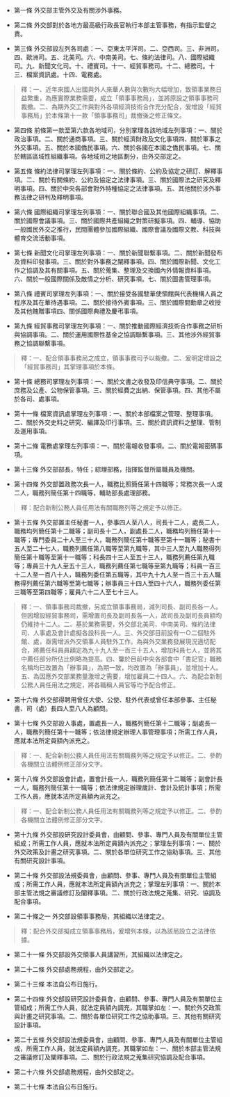 * 第一條 外交部主管外交及有關涉外事務。

* 第二條 外交部對於各地方最高級行政長官執行本部主管事務，有指示監督之責。

* 第三條 外交部設左列各司處：一、亞東太平洋司。二、亞西司。三、非洲司。四、歐洲司。五、北美司。六、中南美司。七、條約法律司。八、國際組織司。九、新聞文化司。十、禮賓司。十一、經貿事務司。十二、總務司。十三、檔案資訊處。十四、電務處。

> 釋：一、近年來國人出國與外人來華人數與次數均大幅增加，致領事業務日益繁重，為應實際業務需要，成立「領事事務局」，並將原設之領事事務司裁撤。二、為期外交工作與對外各項經濟技術合作充分配合，爰增設「經貿事務局」於本條第十一款「領事事務司」裁撤後之修正條文。

* 第四條 前條第一款至第六款各地域司，分別掌理各該地域左列事項：一、關於政治事項。二、關於通商事項。三、關於經濟財政及文化事項四、關於軍事之外交事項。五、關於本國僑民事項。六、關於各國在本國之僑民事項。七、關於轄區區域性組織事項。各地域司之地區劃分，由外交部定之。

* 第五條 條約法律司掌理左列事項：一、關於條約、公約及協定之研訂、解釋事項。二、關於有關條約、公約及協定之法律事項。三、關於國際法之研究及釋明事項。四、關於中央各部會對外特種協定之法律事項。五、其他關於涉外事務法律之研判及釋明事項。

* 第六條 國際組織司掌理左列事項：一、關於聯合國及其他國際組織事項。二、關於國際會議事項。三、關於國際共產組織之對策研擬事項。四、輔導、協助一般國民外交之推行，民間團體參加國際組織、國際會議及國際文教、科技與體育交流活動事項。

* 第七條 新聞文化司掌理左列事項：一、關於新聞聯繫事項。二、關於新聞發布及資料印發事項。三、關於對外事務之闡釋事項。四、關於國際新聞、文化工作之協調及其有關事項。五、關於蒐集、整理及交換國內外情報資料事項。六、關於一般國際關係及敵情之分析、研究事項。七、關於圖書管理事項。

* 第八條 禮賓司掌理左列事項：一、關於接受各國駐華使領館與代表機構人員之程序及其在華待遇事項。二、關於接待外賓事項。三、關於國際間勳章之收授及其他餽贈事項四、關係國際典禮及慶弔事項。

* 第九條 經貿事務司掌理左列事項：一、關於推動國際經濟技術合作事務之研析與協調事項。二、關於運用國際性基金之協調聯繫事項。三、其他涉外經貿事務之協調聯繫事項。

> 釋：一、配合領事事務局之成立，領事事務司予以裁撤。二、爰明定增設之「經貿事務司」其掌理事項於本條。

* 第十條 總務司掌理左列事項：一、關於文書之收發及印信典守事項。二、關於庶務及公產、公物保管事項。三、關於經費之出納、保管事項。四、其他不屬於各司、處事項。

* 第十一條 檔案資訊處掌理左列事項：一、關於本部檔案之管理、整理事項。二、關於外交史料之研究、編譯及印行事項。三、關於資訊資料之整理、管制及運用事項。

* 第十二條 電務處掌理左列事項：一、關於電報收發事項。二、關於電報密碼事項。

* 第十三條 外交部部長，特任；綜理部務，指揮監督所屬職員及機關。

* 第十四條 外交部置政務次長一人，職務比照簡任第十四職等；常務次長一人或二人，職務列簡任第十四職等，輔助部長處理部務。

> 釋：配合新制公務人員任用法有關職務列等之規定予以修正。

* 第十五條 外交部置主任秘書一人，參事四人至八人，司長十二人，處長二人，職務均列簡任第十二職等；副司長十二人，副處長二人，職務均列簡任第十一職等；專門委員二十人至三十人，職務列簡任第十職等至第十一職等；秘書十五人至二十七人，職務列薦任第八職等至第九職等，其中三人至九人職務得列簡任第十職等至第十一職等；科長四十三人至五十三人，職務列薦任第九職等；專員三十九人至五十三人，職務列薦任第七職等至第九職等；科員一百三十二人至一百八十人，職務列委任第五職等，其中九十九人至一百三十五人職務得列薦任第六職等至第七職等；辦事員三十四人至四十六人，職務列委任第三職等至第四職等；雇員六十二人至七十三人。

> 釋：一、領事事務司裁撤，另成立領事事務局，減列司長、副司長各一人。但因增設經貿事務司，需增置司長及副司長各一人，故司長及副司長員額均仍維持十二人。二、基於業務需要，外交部北美司、中南美司、條約法律司、人事處及會計處擬各設科長一人。三、外交部目前設有一Ｏ二個駐外館、處，亟需增派外交領事人員駐外工作。為與外交業務發展現況適切配合，將薦任科員員額定為九十九人至一百三十五人，增加科員七人，並將其中薦任部分所佔比例略為提高。四、鑒於目前中央各部會中「書記官」職務名稱均已改置為「辦事員」，為期一致，均改置為「辦事員」，並增加十人。五、為因應外交部業務量激增之需要，增加雇員二十四人。六、為配合新制公務人員任用法之規定，將各職稱人員官等均予配合修正。

* 第十六條 外交部得聘用曾任大使、公使、駐外代表或曾任本部參事、主任秘書、司（處）長四人至八人為顧問。

* 第十七條 外交部設人事處，置處長一人，職務列簡任第十二職等；副處長一人，職務列簡任第十一職等；依法律規定辦理人事管理事項；所需工作人員，應就本法所定員額內派充之。

> 釋：一、配合新制公務人員任用法有關職務列等之規定予以修正。二、參酌各機關立法體例修正部分文字。

* 第十八條 外交部設會計處，置會計長一人，職務列簡任第十二職等；副會計長一人，職務列簡任第十一職等；依法律規定辦理歲計、會計及統計事項；所需工作人員，應就本法所定員額內派充之。

> 釋：一、配合新制公務人員任用法有關職務列等之規定予以修正。二、參酌各機關立法體例修正部分文字。

* 第十九條 外交部設研究設計委員會，由顧問、參事、專門人員及有關單位主管組成；所需工作人員，應就本法所定員額內派充之；掌理左列事項：一、關於外交政策及計畫之研究事項。二、關於各單位研究工作之協助事項。三、其他有關研究設計事項。

* 第二十條 外交部設法規委員會，由顧問、參事、專門人員及有關單位主管組成；所需工作人員，應就本法所定員額內派充之；掌理左列事項：一、關於本部主管法規之審議修訂及闡釋事項。二、關於行政法規之蒐集、研究、協調及配合事項。

* 第二十條之一 外交部設領事事務局，其組織以法律定之。

> 釋：配合外交部擬成立領事事務局，爰增列本條，以為該局設立之法律依據。

* 第二十一條 外交部設外交領事人員講習所，其組織以法律定之。

* 第二十二條 外交部處務規程，由外交部定之。

* 第二十三條 本法自公布日施行。

* 第二十四條 外交部設研究設計委員會，由顧問、參事、專門人員及有關單位主管組成；所需工作人員，就法定員額內調充，其職掌如左：一、關於外交政策與計畫之研究事項。二、關於各單位研究工作之協助事項。三、其他有關研究設計事項。

* 第二十五條 外交部設法規委員會，由顧問、參事、專門人員及有關單位主管組成，所需工作人員，就法定員額內調充，其職掌如左：一、關於本部主管法規之審議修訂及闡釋事項。二、關於行政法規之蒐集研究協調及配合事項。

* 第二十六條 外交部處務規程，由外交部定之。

* 第二十七條 本法自公布日施行。

